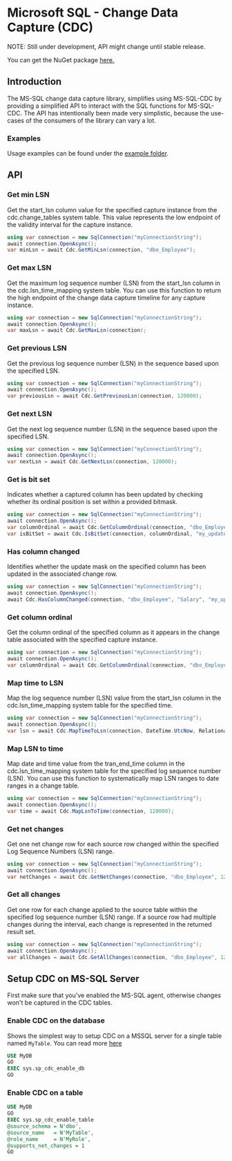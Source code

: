 # Microsoft SQL - Change Data Capture (CDC)

NOTE: Still under development, API might change until stable release.

You can get the NuGet package [here.](https://www.nuget.org/packages/MsSqlCdc)

## Introduction

The MS-SQL change data capture library, simplifies using MS-SQL-CDC by providing a simplified API to interact with the SQL functions for MS-SQL-CDC. The API has intentionally been made very simplistic, because the use-cases of the consumers of the library can vary a lot.

### Examples

Usage examples can be found under the [example folder](https://github.com/DAXGRID/mssql-cdc/tree/master/examples).

## API

### Get min LSN

Get the start_lsn column value for the specified capture instance from the cdc.change_tables system table. This value represents the low endpoint of the validity interval for the capture instance.

```c#
using var connection = new SqlConnection("myConnectionString");
await connection.OpenAsync();
var minLsn = await Cdc.GetMinLsn(connection, "dbo_Employee");
```

### Get max LSN

Get the maximum log sequence number (LSN) from the start_lsn column in the cdc.lsn_time_mapping system table. You can use this function to return the high endpoint of the change data capture timeline for any capture instance.

```c#
using var connection = new SqlConnection("myConnectionString");
await connection.OpenAsync();
var maxLsn = await Cdc.GetMaxLsn(connection);
```

### Get previous LSN

Get the previous log sequence number (LSN) in the sequence based upon the specified LSN.

```c#
using var connection = new SqlConnection("myConnectionString");
await connection.OpenAsync();
var previousLsn = await Cdc.GetPreviousLsn(connection, 120000);
```

### Get next LSN

Get the next log sequence number (LSN) in the sequence based upon the specified LSN.

```c#
using var connection = new SqlConnection("myConnectionString");
await connection.OpenAsync();
var nextLsn = await Cdc.GetNextLsn(connection, 120000);
```

### Get is bit set

Indicates whether a captured column has been updated by checking whether its ordinal position is set within a provided bitmask.

```c#
using var connection = new SqlConnection("myConnectionString");
await connection.OpenAsync();
var columnOrdinal = await Cdc.GetColumnOrdinal(connection, "dbo_Employee", "Salary");
var isBitSet = await Cdc.IsBitSet(connection, columnOrdinal, "my_update_mask");
```

### Has column changed

Identifies whether the update mask on the specified column has been updated in the associated change row.

```c#
using var connection = new SqlConnection("myConnectionString");
await connection.OpenAsync();
await Cdc.HasColumnChanged(connection, "dbo_Employee", "Salary", "my_update_mask");
```

### Get column ordinal

Get the column ordinal of the specified column as it appears in the change table associated with the specified capture instance.

```c#
using var connection = new SqlConnection("myConnectionString");
await connection.OpenAsync();
var columnOrdinal = await Cdc.GetColumnOrdinal(connection, "dbo_Employee", "Salary");
```

### Map time to LSN

Map the log sequence number (LSN) value from the start_lsn column in the cdc.lsn_time_mapping system table for the specified time.

```c#
using var connection = new SqlConnection("myConnectionString");
await connection.OpenAsync();
var lsn = await Cdc.MapTimeToLsn(connection, DateTime.UtcNow, RelationalOperator.LargestLessThan);
```

### Map LSN to time

Map date and time value from the tran_end_time column in the cdc.lsn_time_mapping system table for the specified log sequence number (LSN). You can use this function to systematically map LSN ranges to date ranges in a change table.

```c#
using var connection = new SqlConnection("myConnectionString");
await connection.OpenAsync();
var time = await Cdc.MapLsnToTime(connection, 120000);
```

### Get net changes

Get one net change row for each source row changed within the specified Log Sequence Numbers (LSN) range.

```c#
using var connection = new SqlConnection("myConnectionString");
await connection.OpenAsync();
var netChanges = await Cdc.GetNetChanges(connection, "dbo_Employee", 120000, 120020);
```

### Get all changes

Get one row for each change applied to the source table within the specified log sequence number (LSN) range. If a source row had multiple changes during the interval, each change is represented in the returned result set.

```c#
using var connection = new SqlConnection("myConnectionString");
await connection.OpenAsync();
var allChanges = await Cdc.GetAllChanges(connection, "dbo_Employee", 120000, 120020);
```

## Setup CDC on MS-SQL Server

First make sure that you've enabled the MS-SQL agent, otherwise changes won't be captured in the CDC tables.

### Enable CDC on the database

Shows the simplest way to setup CDC on a MSSQL server for a single table named `MyTable`. You can read more [here](https://docs.microsoft.com/en-us/sql/relational-databases/track-changes/enable-and-disable-change-data-capture-sql-server?view=sql-server-ver15)

```sql
USE MyDB
GO
EXEC sys.sp_cdc_enable_db
GO
```


### Enable CDC on a table

```sql
USE MyDB
GO
EXEC sys.sp_cdc_enable_table
@source_schema = N'dbo',
@source_name   = N'MyTable',
@role_name     = N'MyRole',
@supports_net_changes = 1
GO
```
